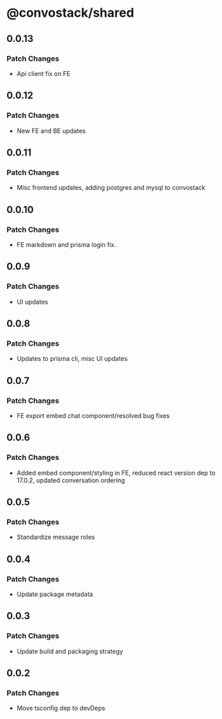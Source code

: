 # @convostack/shared

## 0.0.13

### Patch Changes

- Api client fix on FE

## 0.0.12

### Patch Changes

- New FE and BE updates

## 0.0.11

### Patch Changes

- Misc frontend updates, adding postgres and mysql to convostack

## 0.0.10

### Patch Changes

- FE markdown and prisma login fix.

## 0.0.9

### Patch Changes

- UI updates

## 0.0.8

### Patch Changes

- Updates to prisma cli, misc UI updates

## 0.0.7

### Patch Changes

- FE export embed chat component/resolved bug fixes

## 0.0.6

### Patch Changes

- Added embed component/styling in FE, reduced react version dep to 17.0.2, updated conversation ordering

## 0.0.5

### Patch Changes

- Standardize message roles

## 0.0.4

### Patch Changes

- Update package metadata

## 0.0.3

### Patch Changes

- Update build and packaging strategy

## 0.0.2

### Patch Changes

- Move tsconfig dep to devDeps
